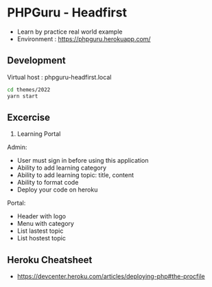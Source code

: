 # PHPGuru - Headfirst

- Learn by practice real world example
- Environment : https://phpguru.herokuapp.com/

## Development

Virtual host : phpguru-headfirst.local

```bash
cd themes/2022
yarn start
```

## Excercise

1. Learning Portal

Admin:

- User must sign in before using this application
- Ability to add learning category
- Ability to add learning topic: title, content
- Ability to format code
- Deploy your code on heroku

Portal:

- Header with logo
- Menu with category
- List lastest topic
- List hostest topic

## Heroku Cheatsheet

- https://devcenter.heroku.com/articles/deploying-php#the-procfile
